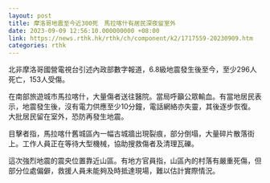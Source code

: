 ```yaml
---
layout: post
title: 摩洛哥地震至今近300死　馬拉喀什有居民深夜留室外
date: 2023-09-09 12:56:10.000000000 +08:00
link: https://news.rthk.hk/rthk/ch/component/k2/1717559-20230909.htm
categories: rthk
---
```


北非摩洛哥國營電視台引述內政部數字報道，6.8級地震發生後至今，至少296人死亡，153人受傷。

在南部旅遊城市馬拉喀什，大量傷者送往醫院。當局呼籲公眾輸血。有當地居民表示，地震發生後，沒有電力供應至少10分鐘，電話網絡亦失靈，其後逐步恢復。大批居民留在室外，恐防再發生地震。

目擊者指，馬拉喀什舊城區內一幅古城牆出現裂痕，部分倒塌，大量碎片散落街上。工作人員正在等待大型機械，協助搜救傷者及清理瓦礫。

這次強烈地震的震央位置靠近山區。有地方官員指，山區內的村落有嚴重死傷，但部分位處偏僻，救援人員未能夠及時抵達現場，難以估計實際情況。
